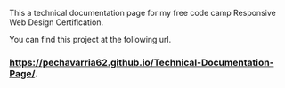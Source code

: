 This a technical documentation page for my free code camp Responsive Web Design Certification.

You can find this project at the following url.
### https://pechavarria62.github.io/Technical-Documentation-Page/.

